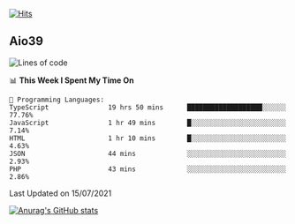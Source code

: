 [![Hits](https://hits.seeyoufarm.com/api/count/incr/badge.svg?url=https%3A%2F%2Fgithub.com%2Faio39&count_bg=%2339C5BB&title_bg=%23555555&icon=&icon_color=%23E7E7E7&title=hits&edge_flat=false)](https://hits.seeyoufarm.com)

## Aio39

<!--START_SECTION:waka-->
![Lines of code](https://img.shields.io/badge/From%20Hello%20World%20I%27ve%20Written-634639%20lines%20of%20code-blue)

📊 **This Week I Spent My Time On** 

```text
💬 Programming Languages: 
TypeScript               19 hrs 50 mins      ███████████████████░░░░░░   77.76% 
JavaScript               1 hr 49 mins        █░░░░░░░░░░░░░░░░░░░░░░░░   7.14% 
HTML                     1 hr 10 mins        █░░░░░░░░░░░░░░░░░░░░░░░░   4.63% 
JSON                     44 mins             ░░░░░░░░░░░░░░░░░░░░░░░░░   2.93% 
PHP                      43 mins             ░░░░░░░░░░░░░░░░░░░░░░░░░   2.86%

```


 Last Updated on 15/07/2021
<!--END_SECTION:waka-->
[![Anurag's GitHub stats](https://github-readme-stats.vercel.app/api?username=aio39)](https://github.com/anuraghazra/github-readme-stats)

<!--
**aio39/aio39** is a ✨ _special_ ✨ repository because its `README.md` (this file) appears on your GitHub profile.

Here are some ideas to get you started:

- 🔭 I’m currently working on ...
- 🌱 I’m currently learning ...
- 👯 I’m looking to collaborate on ...
- 🤔 I’m looking for help with ...
- 💬 Ask me about ...
- 📫 How to reach me: ...
- 😄 Pronouns: ...
- ⚡ Fun fact: ...
-->
